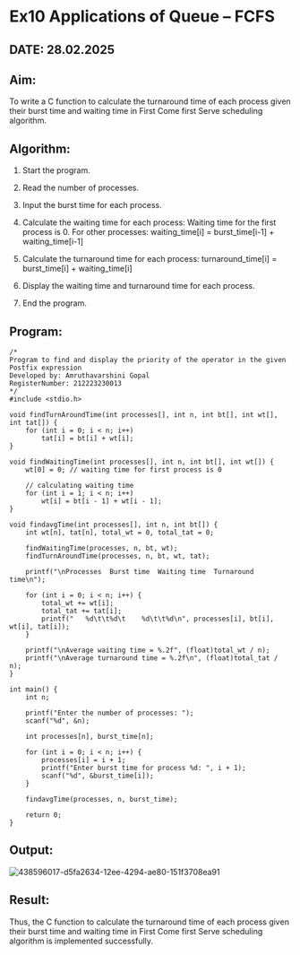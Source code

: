 # Ex10 Applications of Queue – FCFS

## DATE: 28.02.2025

## Aim:

To write a C function to calculate the turnaround time of each process given their burst time and waiting time in First Come first Serve scheduling algorithm.

## Algorithm:

1. Start the program.

2. Read the number of processes.

3. Input the burst time for each process.

4. Calculate the waiting time for each process: Waiting time for the first process is 0. For other processes: waiting_time[i] = burst_time[i-1] + waiting_time[i-1]

5. Calculate the turnaround time for each process: turnaround_time[i] = burst_time[i] + waiting_time[i]

6. Display the waiting time and turnaround time for each process.

7. End the program.

## Program:
```
/*
Program to find and display the priority of the operator in the given Postfix expression
Developed by: Amruthavarshini Gopal
RegisterNumber: 212223230013 
*/
#include <stdio.h>

void findTurnAroundTime(int processes[], int n, int bt[], int wt[], int tat[]) {
    for (int i = 0; i < n; i++)
        tat[i] = bt[i] + wt[i];
}

void findWaitingTime(int processes[], int n, int bt[], int wt[]) {
    wt[0] = 0; // waiting time for first process is 0

    // calculating waiting time
    for (int i = 1; i < n; i++)
        wt[i] = bt[i - 1] + wt[i - 1];
}

void findavgTime(int processes[], int n, int bt[]) {
    int wt[n], tat[n], total_wt = 0, total_tat = 0;

    findWaitingTime(processes, n, bt, wt);
    findTurnAroundTime(processes, n, bt, wt, tat);

    printf("\nProcesses  Burst time  Waiting time  Turnaround time\n");

    for (int i = 0; i < n; i++) {
        total_wt += wt[i];
        total_tat += tat[i];
        printf("   %d\t\t%d\t    %d\t\t%d\n", processes[i], bt[i], wt[i], tat[i]);
    }

    printf("\nAverage waiting time = %.2f", (float)total_wt / n);
    printf("\nAverage turnaround time = %.2f\n", (float)total_tat / n);
}

int main() {
    int n;

    printf("Enter the number of processes: ");
    scanf("%d", &n);

    int processes[n], burst_time[n];

    for (int i = 0; i < n; i++) {
        processes[i] = i + 1;
        printf("Enter burst time for process %d: ", i + 1);
        scanf("%d", &burst_time[i]);
    }

    findavgTime(processes, n, burst_time);
    
    return 0;
}
```

## Output:

![438596017-d5fa2634-12ee-4294-ae80-151f3708ea91](https://github.com/user-attachments/assets/5fefa794-2513-4ca9-92f9-44744941fc93)


## Result:

Thus, the C function to calculate the turnaround time of each process given their burst time and waiting time in First Come first Serve scheduling algorithm is implemented successfully.
